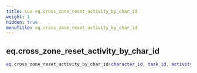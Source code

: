 ```yaml
---
title: Lua eq.cross_zone_reset_activity_by_char_id
weight: 1
hidden: true
menuTitle: eq.cross_zone_reset_activity_by_char_id
---
```

## eq.cross_zone_reset_activity_by_char_id
```lua
eq.cross_zone_reset_activity_by_char_id(character_id, task_id, activity_id, min_status, max_status); -- void
```